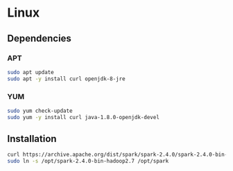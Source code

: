 # Linux

## Dependencies

### APT

```sh
sudo apt update
sudo apt -y install curl openjdk-8-jre
```

### YUM

```sh
sudo yum check-update
sudo yum -y install curl java-1.8.0-openjdk-devel
```

## Installation

```sh
curl https://archive.apache.org/dist/spark/spark-2.4.0/spark-2.4.0-bin-hadoop2.7.tgz | sudo tar -xzC /opt
sudo ln -s /opt/spark-2.4.0-bin-hadoop2.7 /opt/spark
```
